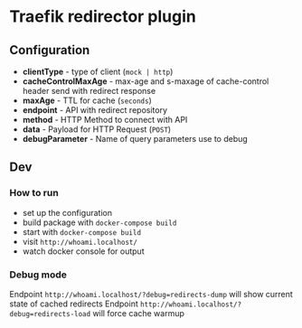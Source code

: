 # Traefik redirector plugin

## Configuration

- **clientType** - type of client (`mock | http`)
- **cacheControlMaxAge** - max-age and s-maxage of cache-control header send with redirect response
- **maxAge** - TTL for cache (`seconds`)
- **endpoint** - API with redirect repository 
- **method** - HTTP Method to connect with API
- **data** - Payload for HTTP Request (`POST`)
- **debugParameter** - Name of query parameters use to debug

## Dev

### How to run

- set up the configuration
- build package with `docker-compose build`
- start with `docker-compose build`
- visit `http://whoami.localhost/`
- watch docker console for output

### Debug mode

Endpoint `http://whoami.localhost/?debug=redirects-dump` will show current state of cached redirects
Endpoint `http://whoami.localhost/?debug=redirects-load` will force cache warmup